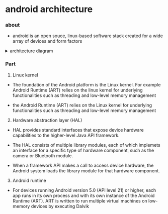 # android architecture

### about

- android is an open souce, linux-based software stack created for a wide array of devices and form factors

<details><summary>architecture diagram</summary>

<img src="../zzz_image/A_android_architecture.png" style="width: 700px;">

</details>

### Part

1. Linux kernel

- The foundation of the Android platform is the Linux kernel. For example Android Runtime (ART) relies on the linux kernel for underlying functionalities such as threading and low-level memory management

- the Android Runtime (ART) relies on the Linux kernel for underlying functionalities such as threading and low-level memory management
  
2. Hardware abstraction layer (HAL)

- HAL provides standard interfaces that expose device hardware capabilities to the higher-level Java API framework.

- The HAL consists of multiple library modules, each of which implemets an interface for a specific type of hardware component, such as the camera or Bluetooth module.

- When a framework API makes a call to access device hardware, the Android system loads the library module for that hardware component.

3. Android runtime

- For devices running Android version 5.0 (API level 21) or higher, each app runs in its own process and with its own instance of the Android Runtime (ART). ART is written to run multiple virtual machines on low-memory devices by
  executing Dalvik  